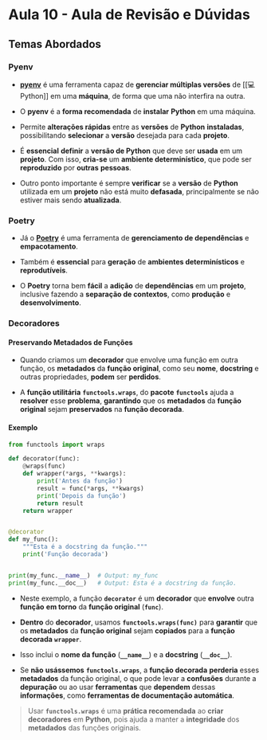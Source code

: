 # Aula 10 - Aula de Revisão e Dúvidas

## Temas Abordados


### Pyenv

- [**pyenv**](https://github.com/pyenv/pyenv) é uma ferramenta capaz de **gerenciar múltiplas versões** de [[💻 Python]] em uma **máquina**, de forma que uma não interfira na outra.

- O **pyenv** é a **forma recomendada** de **instalar** **Python** em uma máquina.

- Permite **alterações rápidas** entre as **versões** de **Python** **instaladas**, possibilitando **selecionar** a **versão** desejada para cada **projeto**.

- É **essencial** **definir** a **versão de Python** que deve ser **usada** em um **projeto**. Com isso, **cria-se** um **ambiente determinístico**, que pode ser **reproduzido** por **outras** **pessoas**.

- Outro ponto importante é sempre **verificar** se a **versão** de **Python** utilizada em um **projeto** não está muito **defasada**, principalmente se não estiver mais sendo **atualizada**.


### Poetry

- Já o [**Poetry**](https://python-poetry.org/) é uma ferramenta de **gerenciamento de dependências** e **empacotamento**.

- Também é **essencial** para **geração** de **ambientes determinísticos** e **reprodutíveis**.

- O **Poetry** torna bem **fácil** a **adição** de **dependências** em um **projeto**, inclusive fazendo a **separação de contextos**, como **produção** e **desenvolvimento**.


### Decoradores

#### Preservando Metadados de Funções

- Quando criamos um **decorador** que envolve uma função em outra função, os **metadados** da **função original**, como seu **nome**, **docstring** e outras propriedades, **podem** ser **perdidos**.

- A **função utilitária** **`functools.wraps`**, do **pacote** **`functools`** ajuda a **resolver** esse **problema**, **garantindo** que os **metadados** da **função original** sejam **preservados** na **função decorada**.


#### Exemplo

```python
from functools import wraps

def decorator(func):
    @wraps(func)
    def wrapper(*args, **kwargs):
        print('Antes da função')
        result = func(*args, **kwargs)
        print('Depois da função')
        return result
    return wrapper


@decorator
def my_func():
    """Esta é a docstring da função."""
    print('Função decorada')


print(my_func.__name__)  # Output: my_func
print(my_func.__doc__)   # Output: Esta é a docstring da função.
```


- Neste exemplo, a função **`decorator`** é um **decorador** que **envolve** outra **função** **em torno** da **função original** (**`func`**).

- **Dentro** do **decorador**, usamos **`functools.wraps(func)`** para **garantir** que os **metadados** da **função original** sejam **copiados** para a **função decorada** **`wrapper`**.

- Isso inclui o **nome da função** (**`__name__`**) e a **docstring** (**`__doc__`**).

- Se **não** **usássemos** **`functools.wraps`**, a **função decorada** **perderia** esses **metadados** da função original, o que pode levar a **confusões** durante a **depuração** ou ao usar **ferramentas** que **dependem** dessas **informações**, como **ferramentas de documentação automática**.

> Usar **`functools.wraps`** é uma **prática recomendada** ao **criar** **decoradores** em **Python**, pois ajuda a manter a **integridade** dos **metadados** das funções originais.
